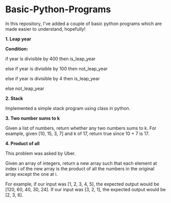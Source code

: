 # Basic-Python-Programs

In this repository, I've added a couple of basic python programs which are made easier to understand, hopefully!

**1. Leap year** 

**Condition:**

if year is divisible by 400 then is_leap_year

else if year is divisible by 100 then not_leap_year

else if year is divisible by 4 then is_leap_year

else not_leap_year


**2. Stack**

Implemented a simple stack program using class in python. 

**3. Two number sums to k**

Given a list of numbers, return whether any two numbers sums to k. 
For example, given [10, 15, 3, 7] and k of 17, return true since 10 + 7 is 17.

**4. Product of all**

This problem was asked by Uber.

Given an array of integers, 
return a new array such that each element at index i of the new array is the product of all the numbers in the original array 
except the one at i.

For example, if our input was [1, 2, 3, 4, 5], the expected output would be [120, 60, 40, 30, 24]. 
If our input was [3, 2, 1], the expected output would be [2, 3, 6].

